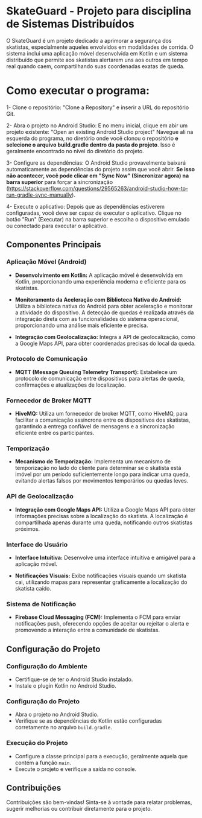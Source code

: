 # SkateGuard - Projeto para disciplina de Sistemas Distribuídos

O SkateGuard é um projeto dedicado a aprimorar a segurança dos skatistas, especialmente aqueles envolvidos em modalidades de corrida. O sistema inclui uma aplicação móvel desenvolvida em Kotlin e um sistema distribuído que permite aos skatistas alertarem uns aos outros em tempo real quando caem, compartilhando suas coordenadas exatas de queda.



# Como executar o programa:

1- Clone o repositório:
 "Clone a Repository" e inserir a URL do repositório Git.

2- Abra o projeto no Android Studio:
E no menu inicial, clique em abir um projeto existente: "Open an existing Android Studio project"
Navegue ali na esquerda do programa, no diretório onde você clonou o repositório
**e selecione o arquivo build.gradle dentro da pasta do projeto**.
Isso é geralmente encontrado no nível do diretório do projeto.

3- Configure as dependências:
O Android Studio provavelmente baixará automaticamente as dependências do projeto assim que você abrir. **Se isso não acontecer, você pode clicar em "Sync Now" (Sincronizar agora) na barra superior** para forçar a sincronização (https://stackoverflow.com/questions/29565263/android-studio-how-to-run-gradle-sync-manually).

4- Execute o aplicativo:
Depois que as dependências estiverem configuradas, você deve ser capaz de executar o aplicativo. Clique no botão "Run" (Executar) na barra superior e escolha o dispositivo emulado ou conectado para executar o aplicativo.



## Componentes Principais

### Aplicação Móvel (Android)

- **Desenvolvimento em Kotlin:** A aplicação móvel é desenvolvida em Kotlin, proporcionando uma experiência moderna e eficiente para os skatistas.

- **Monitoramento da Aceleração com Biblioteca Nativa do Android:** Utiliza a biblioteca nativa do Android para obter aceleração e monitorar a atividade do dispositivo. A detecção de quedas é realizada através da integração direta com as funcionalidades do sistema operacional, proporcionando uma análise mais eficiente e precisa.

- **Integração com Geolocalização:** Integra a API de geolocalização, como a Google Maps API, para obter coordenadas precisas do local da queda.

### Protocolo de Comunicação

- **MQTT (Message Queuing Telemetry Transport):** Estabelece um protocolo de comunicação entre dispositivos para alertas de queda, confirmações e atualizações de localização.

### Fornecedor de Broker MQTT

- **HiveMQ:** Utiliza um fornecedor de broker MQTT, como HiveMQ, para facilitar a comunicação assíncrona entre os dispositivos dos skatistas, garantindo a entrega confiável de mensagens e a sincronização eficiente entre os participantes.

### Temporização

- **Mecanismo de Temporização:** Implementa um mecanismo de temporização no lado do cliente para determinar se o skatista está imóvel por um período suficientemente longo para indicar uma queda, evitando alertas falsos por movimentos temporários ou quedas leves.

### API de Geolocalização

- **Integração com Google Maps API:** Utiliza a Google Maps API para obter informações precisas sobre a localização do skatista. A localização é compartilhada apenas durante uma queda, notificando outros skatistas próximos.

### Interface do Usuário

- **Interface Intuitiva:** Desenvolve uma interface intuitiva e amigável para a aplicação móvel.

- **Notificações Visuais:** Exibe notificações visuais quando um skatista cai, utilizando mapas para representar graficamente a localização do skatista caído.

### Sistema de Notificação

- **Firebase Cloud Messaging (FCM):** Implementa o FCM para enviar notificações push, oferecendo opções de aceitar ou rejeitar o alerta e promovendo a interação entre a comunidade de skatistas.

## Configuração do Projeto

### Configuração do Ambiente

- Certifique-se de ter o Android Studio instalado.
- Instale o plugin Kotlin no Android Studio.

### Configuração do Projeto

- Abra o projeto no Android Studio.
- Verifique se as dependências do Kotlin estão configuradas corretamente no arquivo `build.gradle`.

### Execução do Projeto

- Configure a classe principal para a execução, geralmente aquela que contém a função `main`.
- Execute o projeto e verifique a saída no console.

## Contribuições

Contribuições são bem-vindas! Sinta-se à vontade para relatar problemas, sugerir melhorias ou contribuir diretamente para o projeto.
